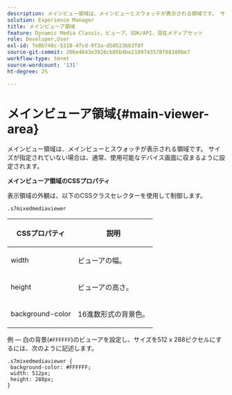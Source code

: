 ```yaml
---
description: メインビュー領域は、メインビューとスウォッチが表示される領域です。 サイズが指定されていない場合は、通常、使用可能なデバイス画面に収まるように設定されます。
solution: Experience Manager
title: メインビューア領域
feature: Dynamic Media Classic，ビューア，SDK/API，混在メディアセット
role: Developer,User
exl-id: fe8b748c-5318-4fcd-9f3a-d50523bb3f8f
source-git-commit: 206e4643e3926cb85b4be2189743578f88180be7
workflow-type: tm+mt
source-wordcount: '131'
ht-degree: 2%

---
```


# メインビューア領域{#main-viewer-area}

メインビュー領域は、メインビューとスウォッチが表示される領域です。 サイズが指定されていない場合は、通常、使用可能なデバイス画面に収まるように設定されます。

<!--<a id="section_061E550C1C1D4DB2BD663A898895B38C"></a>-->

**メインビューア領域のCSSプロパティ**

表示領域の外観は、以下のCSSクラスセレクターを使用して制御します。

```
.s7mixedmediaviewer 
```

<table id="table_94EE3F5BBE4547C0B4943471CEE7EDE4"> 
 <thead> 
  <tr> 
   <th colname="col1" class="entry"> <p> CSSプロパティ </p> </th> 
   <th colname="col2" class="entry"> <p>説明 </p> </th> 
  </tr> 
 </thead>
 <tbody> 
  <tr> 
   <td colname="col1"> <p> <span class="codeph"> width </span> </p> </td> 
   <td colname="col2"> <p>ビューアの幅。 </p> </td> 
  </tr> 
  <tr> 
   <td colname="col1"> <p> <span class="codeph"> height </span> </p> </td> 
   <td colname="col2"> <p>ビューアの高さ。 </p> </td> 
  </tr> 
  <tr> 
   <td colname="col1"> <p> <span class="codeph"> background-color  </span> </p> </td> 
   <td colname="col2"> <p> 16進数形式の背景色。 </p> </td> 
  </tr> 
 </tbody> 
</table>

例 — 白の背景(`#FFFFFF`)のビューアを設定し、サイズを512 x 288ピクセルにするには、次のように記述します。

```
.s7mixedmediaviewer { 
 background-color: #FFFFFF; 
 width: 512px; 
 height: 288px;  
}
```
